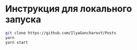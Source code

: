 # Инструкция для локального запуска

```bash
git clone https://github.com/IlyaGoncharovY/Posts
yarn
yarn start
```
